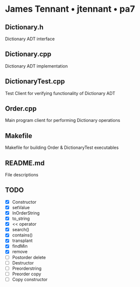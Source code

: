 # James Tennant • jtennant • pa7

## Dictionary.h
Dictionary ADT interface

## Dictionary.cpp
Dictionary ADT implementation

## DictionaryTest.cpp
Test Client for verifying functionality of Dictionary ADT

## Order.cpp
Main program client for performing Dictionary operations

## Makefile
Makefile for building Order & DictionaryTest executables

## README.md
File descriptions

## TODO
- [x] Constructor
- [x] setValue
- [x] InOrderString
- [x] to_string
- [x] << operator
- [x] search()
- [x] contains()
- [x] transplant
- [x] findMin
- [x] remove
- [ ] Postorder delete
- [ ] Destructor
- [ ] Preorderstring
- [ ] Preorder copy
- [ ] Copy constructor